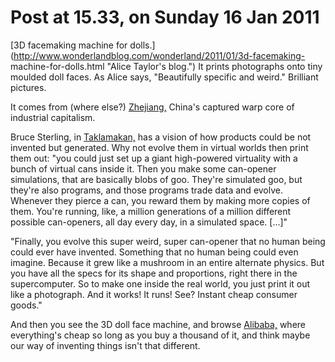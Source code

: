 # Post at 15.33, on Sunday 16 Jan 2011

[3D facemaking machine for
dolls.](http://www.wonderlandblog.com/wonderland/2011/01/3d-facemaking-
machine-for-dolls.html "Alice Taylor's blog.") It prints photographs onto tiny
moulded doll faces. As Alice says, "Beautifully specific and weird." Brilliant
pictures.

It comes from (where else?) [Zhejiang,](http://en.wikipedia.org/wiki/Zhejiang "Manufacturing heart of China.") China's captured warp core of industrial
capitalism.

Bruce Sterling, in [Taklamakan,](http://lib.ru/STERLINGB/taklamakan.txt "Full
text!") has a vision of how products could be not invented but generated. Why
not evolve them in virtual worlds then print them out: "you could just set up
a giant high-powered virtuality with a bunch of virtual cans inside it. Then
you make some can-opener simulations, that are basically blobs of goo. They're
simulated goo, but they're also programs, and those programs trade data and
evolve. Whenever they pierce a can, you reward them by making more copies of
them. You're running, like, a million generations of a million different
possible can-openers, all day every day, in a simulated space. [...]"

"Finally, you evolve this super weird, super can-opener that no human being
could ever have invented. Something that no human being could even imagine.
Because it grew like a mushroom in an entire alternate physics. But you have
all the specs for its shape and proportions, right there in the supercomputer.
So to make one inside the real world, you just print it out like a photograph.
And it works! It runs! See? Instant cheap consumer goods."

And then you see the 3D doll face machine, and browse
[Alibaba,](http://www.alibaba.com/ "Too much fun.") where everything's cheap
so long as you buy a thousand of it, and think maybe our way of inventing
things isn't that different.

